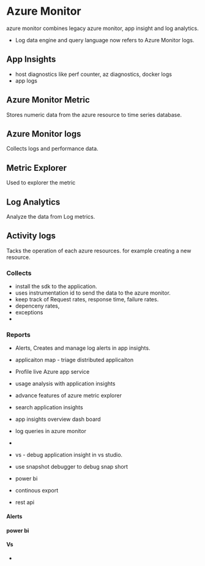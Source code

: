 # Azure Monitor

azure monitor combines legacy azure monitor, app insight and log analytics.

- Log data engine and query language now refers to Azure Monitor logs.
  
## App Insights

- host diagnostics like perf counter, az diagnostics, docker logs
- app logs

## Azure Monitor Metric

  Stores numeric data from the azure resource to time series database. 

## Azure Monitor logs

  Collects logs and performance data.

## Metric Explorer

  Used to explorer the metric

## Log Analytics

  Analyze the data from Log metrics.

## Activity logs

  Tacks the operation of each azure resources. for example creating a new resource.
  


###  Collects

- install the sdk to the application.
- uses instrumentation id to send the data to the azure monitor.
- keep track of Request rates, response time, failure rates.
- depenceny rates,
- exceptions
- 

###  Reports
 - Alerts, Creates and manage log alerts in app insights.
 - applicaiton map - triage distributed applicaiton
 - Profile live Azure app service 
 - usage analysis with application insights
 - advance features of azure metric explorer
 - search application insights
 - app insights overview dash board
 - log queries in azure monitor
 -  
 - vs - debug application insight in vs studio.
 - use snapshot debugger to debug snap short
 
 - power bi
 
 - continous export
 - rest api
 
#### Alerts

#### power bi

#### Vs 

- 

